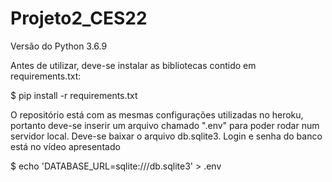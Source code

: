 # Projeto2_CES22

Versão do Python 3.6.9

Antes de utilizar, deve-se instalar as bibliotecas contido em requirements.txt:

$ pip install -r requirements.txt 


O repositório está com as mesmas configurações utilizadas no heroku, portanto deve-se inserir um arquivo chamado ".env" para poder rodar num servidor local. Deve-se baixar o arquivo db.sqlite3. Login e senha do banco está no vídeo apresentado

$ echo 'DATABASE_URL=sqlite:///db.sqlite3' > .env
